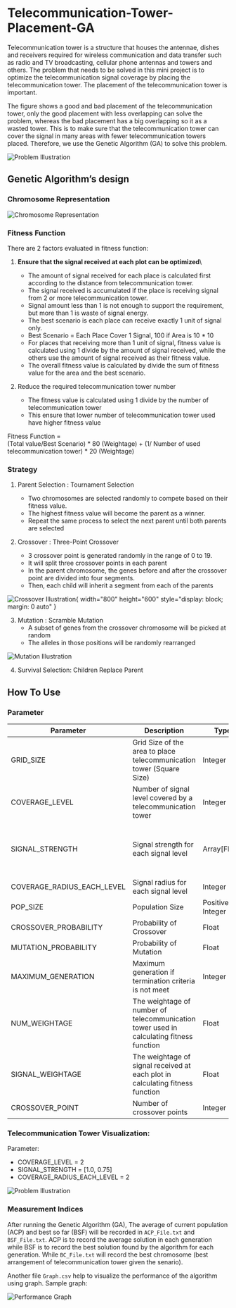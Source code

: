 # Telecommunication-Tower-Placement-GA
Telecommunication tower is a structure that houses the antennae, dishes and receivers required for wireless communication and data transfer such as radio and TV broadcasting, cellular phone antennas and towers and others. The problem that needs to be solved in this mini project is to optimize the telecommunication signal coverage by placing the telecommunication tower. The placement of the telecommunication tower is important. 

The figure shows a good and bad placement of the telecommunication tower, only the good placement with less overlapping can solve the problem, whereas the bad placement has a big overlapping so it as a wasted tower. This is to make sure that the telecommunication tower can cover the signal in many areas with fewer telecommunication towers placed. Therefore, we use the Genetic Algorithm (GA) to solve this problem.

![Problem Illustration](assests/problem.png)

## Genetic Algorithm’s design 
### Chromosome Representation
![Chromosome Representation](assests/Chromosome.png)

### Fitness Function
There are 2 factors evaluated in fitness function:
1.	**Ensure that the signal received at each plot can be optimized**\
    - The amount of signal received for each place is calculated first according to the distance from telecommunication tower. 
    - The signal received is accumulated if the place is receiving signal from 2 or more telecommunication tower. 
    - Signal amount less than 1 is not enough to support the requirement, but more than 1 is waste of signal energy.
    - The best scenario is each place can receive exactly 1 unit of signal only.
    - Best Scenario = Each Place Cover 1 Signal, 100 if Area is 10 * 10
    - For places that receiving more than 1 unit of signal, fitness value is calculated using 1 divide by the amount of signal received, while the others use the amount of signal received as their fitness value. 
    - The overall fitness value is calculated by divide the sum of fitness value for the area and the best scenario. 

2.	Reduce the required telecommunication tower number 
    - The fitness value is calculated using 1 divide by the number of telecommunication tower
    - This ensure that lower number of telecommunication tower used have higher fitness value

Fitness Function = \
(Total value/Best Scenario) * 80 (Weightage) + 
(1/ Number of used telecommunication tower) * 20 (Weightage)



### Strategy 
1. Parent Selection : Tournament Selection
    - Two chromosomes are selected randomly to compete based on their fitness value. 
    - The highest fitness value will become the parent as a winner. 
    - Repeat the same process to select the next parent until both parents are selected

2. Crossover : Three-Point Crossover
    - 3 crossover point is generated randomly in the range of 0 to 19. 
    - It will split three crossover points in each parent
    - In the parent chromosome, the genes before and after the crossover point are divided into four segments.   
    - Then, each child will inherit a segment from each of the parents

![Crossover Illustration](assests/Crossover.png){ width="800" height="600" style="display: block; margin: 0 auto" }
 

3. Mutation : Scramble Mutation
    - A subset of genes from the crossover chromosome will be picked at random
    - The alleles in those positions will be randomly rearranged

![Mutation Illustration](assests/Mutation.png)

4. Survival Selection: Children Replace Parent

## How To Use
### Parameter
|Parameter |Description |Type |Remarks |
|-|-|-|-|
|GRID_SIZE |Grid Size of the area to place telecommunication tower (Square Size) |Integer | > 1
|COVERAGE_LEVEL |Number of signal level covered by a telecommunication tower |Integer | >= 1
|SIGNAL_STRENGTH |Signal strength for each signal level |Array[Float] |Number of array element must same with COVERAGE_LEVEL. From high to low, start with 1.0| 
|COVERAGE_RADIUS_EACH_LEVEL |Signal radius for each signal level |Integer| >= 1 |
|POP_SIZE |Population Size |Positive Integer | > 1
|CROSSOVER_PROBABILITY |Probability of Crossover |Float | > 0 and <= 1 
|MUTATION_PROBABILITY |Probability of Mutation |Float | > 0 and <= 1 
|MAXIMUM_GENERATION |Maximum generation if termination criteria is not meet |Integer | > 1
|NUM_WEIGHTAGE | The weightage of number of telecommunication tower used in calculating fitness function |Float | > 0 and <= 1 |
|SIGNAL_WEIGHTAGE |The weightage of signal received at each plot in calculating fitness function |Float| > 0 and <= 1 |
|CROSSOVER_POINT | Number of crossover points| Integer| >= 1 |

### Telecommunication Tower Visualization: 
Parameter:
- COVERAGE_LEVEL = 2
- SIGNAL_STRENGTH = [1.0, 0.75]
- COVERAGE_RADIUS_EACH_LEVEL = 2

![Problem Illustration](assests/Tower.png)

### Measurement Indices
After running the Genetic Algorithm (GA), The average of current population (ACP) and best so far (BSF) will be recorded in `ACP_File.txt` and `BSF_File.txt`. ACP is to record the average solution in each generation while BSF is to record the best solution found by the algorithm for each generation. While `BC_File.txt` will record the best chromosome (best arrangement of telecommunication tower given the senario).

Another file `Graph.csv` help to visualize the performance of the algorithm using graph. Sample graph: 

![Performance Graph](assests/Performance.png)
